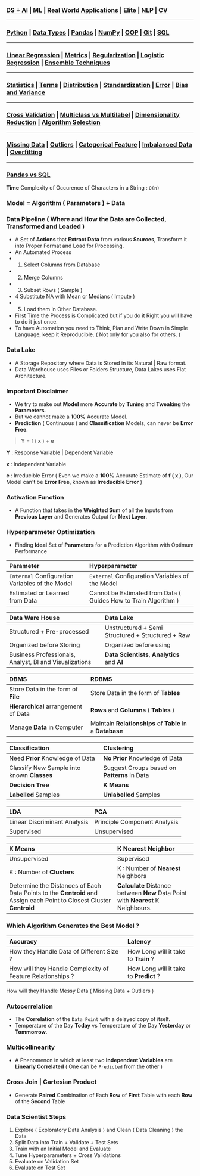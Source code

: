 ### [DS + AI](https://github.com/KIRANKUMAR7296/Library/blob/main/AI/AI.md) | [ML](https://github.com/KIRANKUMAR7296/Library/blob/main/Machine%20Learning/Machine%20Learning%20Models.md) | [Real World Applications](https://github.com/KIRANKUMAR7296/Library/blob/main/Machine%20Learning/IBM%20Machine%20Learning.md) | [Elite](https://github.com/KIRANKUMAR7296/Library/blob/main/Data%20Science/Primer%20Steps.md) | [NLP](https://github.com/KIRANKUMAR7296/Library/blob/main/AI/Natural%20Language%20Processing.md) | [CV](https://github.com/KIRANKUMAR7296/Library/blob/main/AI/Computer%20Vision.md)

---

### [Python](https://github.com/KIRANKUMAR7296/Library/blob/main/Python/1.Python.md) | [Data Types](https://github.com/KIRANKUMAR7296/Library/blob/main/Python/2.Data%20Types.md) | [Pandas](https://github.com/KIRANKUMAR7296/Library/blob/main/Python/Pandas.md) | [NumPy](https://github.com/KIRANKUMAR7296/Library/blob/main/Python/NumPy.md) | [OOP](https://github.com/KIRANKUMAR7296/Library/blob/main/Python/3.Object%20Oriented%20Programming.md) | [Git](https://github.com/KIRANKUMAR7296/Library/blob/main/Git.md) | [SQL](https://github.com/KIRANKUMAR7296/Library/blob/main/SQL/SQL%20Queries.md)

---

### [Linear Regression](https://github.com/KIRANKUMAR7296/Library/blob/main/Data%20Science/Supervised%20Learning/Regression/Linear%20Regression.md) | [Metrics](https://github.com/KIRANKUMAR7296/Library/blob/main/Data%20Science/Supervised%20Learning/Regression/Regression%20Metrics.md) | [Regularization](https://github.com/KIRANKUMAR7296/Library/blob/main/Data%20Science/Regularization.md) | [Logistic Regression](https://github.com/KIRANKUMAR7296/Library/blob/main/Data%20Science/Supervised%20Learning/Classification/Logistic%20Regression.md) | [Ensemble Techniques](https://github.com/KIRANKUMAR7296/Library/blob/main/Data%20Science/Supervised%20Learning/Ensemble%20Techniques.md)
 
---

### [Statistics](https://github.com/KIRANKUMAR7296/Library/blob/main/Statistics/Statistics.md) | [Terms](https://github.com/KIRANKUMAR7296/Library/blob/main/Statistics/Important%20Statistical%20Terms.md) | [Distribution](https://github.com/KIRANKUMAR7296/Library/blob/main/Statistics/Distribution.md) | [Standardization](https://github.com/KIRANKUMAR7296/Library/blob/main/Data%20Science/Normalization%20vs%20Standardization.md) | [Error](https://github.com/KIRANKUMAR7296/Library/blob/main/Data%20Science/Error.md) | [Bias and Variance](https://github.com/KIRANKUMAR7296/Library/blob/main/Data%20Science/Bias%20and%20Variance.md)

--- 

### [Cross Validation](https://github.com/KIRANKUMAR7296/Library/blob/main/Data%20Science/Cross%20Validation.md) | [Multiclass vs Multilabel](https://github.com/KIRANKUMAR7296/Library/blob/main/Data%20Science/Multi%20Class%20and%20Multi%20Label%20Classification.md) | [Dimensionality Reduction](https://github.com/KIRANKUMAR7296/Library/blob/main/Data%20Science/Unsupervised%20Learning/Dimensionality%20Reduction.md) | [Algorithm Selection](https://github.com/KIRANKUMAR7296/Library/blob/main/Data%20Science/Steps/Algorithm%20Selection.md)

---

### [Missing Data](https://github.com/KIRANKUMAR7296/Library/blob/main/Data%20Science/Missing%20Data.md) | [Outliers](https://github.com/KIRANKUMAR7296/Library/blob/main/Data%20Science/Outliers.md) | [Categorical Feature](https://github.com/KIRANKUMAR7296/Library/blob/main/Data%20Science/Categorical.md) | [Imbalanced Data](https://github.com/KIRANKUMAR7296/Library/blob/main/Data%20Science/Imbalanced%20Dataset.md) | [Overfitting](https://github.com/KIRANKUMAR7296/Library/blob/main/Data%20Science/Overfitting.md)

---

### [Pandas vs SQL](https://pandas.pydata.org/pandas-docs/stable/getting_started/comparison/comparison_with_sql.html#join)

**Time** Complexity of Occurence of Characters in a String : `O(n)`

### Model = Algorithm ( Parameters ) + Data

### Data Pipeline ( Where and How the Data are Collected, Transformed and Loaded ) 
- A Set of **Actions** that **Extract Data** from various **Sources**, Transform it into Proper Format and Load for Processing.
- An Automated Process 
- 1. Select Columns from Database
- 2. Merge Columns 
- 3. Subset Rows ( Sample ) 
- 4 Substitute NA with Mean or Medians ( Impute )
- 5. Load them in Other Database.
- First Time the Process is Complicated but if you do it Right you will have to do it just once.
- To have Automation you need to Think, Plan and Write Down in Simple Language, keep it Reproducible. ( Not only for you also for others. )

### Data Lake
- A Storage Repository where Data is Stored in its Natural | Raw format.
- Data Warehouse uses Files or Folders Structure, Data Lakes uses Flat Architecture.

### Important Disclaimer
- We try to make out **Model** more **Accurate** by **Tuning** and **Tweaking** the **Parameters**.
- But we cannot make a **100%** Accurate Model.
- **Prediction** ( Continuous ) and **Classification** Models, can never be **Error Free**.

> **Y** = f ( **x** ) + **e**

**Y** : Response Variable | Dependent Variable

**x** : Independent Variable

**e** : Irreducible Error ( Even we make a **100%** Accurate Estimate of **f ( x )**, Our Model can't be **Error Free**, known as **Irreducible Error** )

### Activation Function
- A Function that takes in the **Weighted Sum** of all the Inputs from **Previous Layer** and Generates Output for **Next Layer**.

### Hyperparameter Optimization
- Finding **Ideal** Set of **Parameters** for a Prediction Algorithm with Optimum Performance

Parameter | Hyperparameter
:--- | :---
`Internal` Configuration Variables of the Model | `External` Configuration Variables of the Model
Estimated or Learned from Data | Cannot be Estimated from Data ( Guides How to Train Algorithm )

Data Ware House | Data Lake
:--- | :---
Structured + Pre-processed | Unstructured + Semi Structured + Structured + Raw
Organized before Storing | Organized before using
Business Professionals, Analyst, BI and Visualizations | **Data Scientists**, **Analytics** and **AI**

| DBMS | RDBMS |
| :--- | :---  |
| Store Data in the form of **File** | Store Data in the form of **Tables** |
| **Hierarchical** arrangement of Data | **Rows** and **Columns** ( **Tables** ) |
| Manage **Data** in Computer | Maintain **Relationships** of **Table** in a **Database** |

| Classification | Clustering |
| :--- | :---  |
| Need **Prior** Knowledge of Data | **No Prior** Knowledge of Data |
| Classify New Sample into known **Classes** | Suggest Groups based on **Patterns** in Data |
| **Decision Tree** | **K Means** |
| **Labelled** Samples | **Unlabelled** Samples |

LDA | PCA
:--- | :---
Linear Discriminant Analysis | Principle Component Analysis
Supervised | Unsupervised

K Means | K Nearest Neighbor
:--- | :---
Unsupervised | Supervised
K : Number of **Clusters** | K : Number of **Nearest** Neighbors
Determine the Distances of Each Data Points to the **Centroid** and Assign each Point to Closest Cluster **Centroid** | **Calculate** Distance between **New** Data Point with **Nearest** K Neighbours.

### Which Algorithm Generates the Best Model ?

Accuracy | Latency
:--- | :---
How they Handle Data of Different Size ? | How Long will it take to **Train** ?
How will they Handle Complexity of Feature Relationships ? | How Long will it take to **Predict** ?
How will they Handle Messy Data ( Missing Data + Outliers )

### Autocorrelation
- The **Correlation** of the `Data Point` with a delayed copy of itself. 
- Temperature of the Day **Today** vs Temperature of the Day **Yesterday** or **Tommorrow**.

### Multicollinearity 
- A Phenomenon in which at least two **Independent Variables** are **Linearly Correlated** ( One can be `Predicted` from the other )

### Cross Join | Cartesian Product
- Generate **Paired** Combination of Each **Row** of **First** Table with each **Row** of the **Second** Table

### Data Scientist Steps 
1. Explore ( Exploratory Data Analysis ) and Clean ( Data Cleaning ) the Data
2. Split Data into Train + Validate + Test Sets
3. Train with an Initial Model and Evaluate 
4. Tune Hyperparameters + Cross Validations 
5. Evaluate on Validation Set  
6. Evaluate on Test Set
